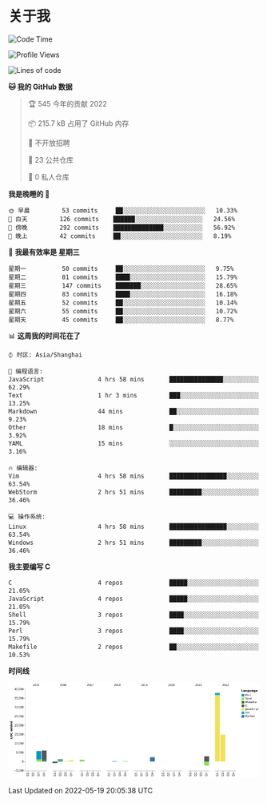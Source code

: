 # 关于我

<!--START_SECTION:waka-->
![Code Time](http://img.shields.io/badge/Code%20Time-0%20secs-blue)

![Profile Views](http://img.shields.io/badge/%E4%B8%AA%E4%BA%BA%E5%B0%81%E9%9D%A2%E8%A7%82%E7%9C%8B%E6%AC%A1%E6%95%B0-60-blue)

![Lines of code](https://img.shields.io/badge/%E4%BB%8E%E3%80%8C%E4%BD%A0%E5%A5%BD%E4%B8%96%E7%95%8C%E3%80%8D%E6%88%91%E5%B7%B2%E7%BB%8F%E5%86%99%E4%BA%86-71%20Thousand%20%E8%A1%8C%E4%BB%A3%E7%A0%81-blue)

**🐱 我的 GitHub 数据** 

> 🏆 545 今年的贡献 2022
 > 
> 📦 215.7 kB 占用了 GitHub 内存 
 > 
> 🚫 不开放招聘
 > 
> 📜 23 公共仓库 
 > 
> 🔑 0 私人仓库  
 > 
**我是晚睡的 🦉** 

```text
🌞 早晨         53 commits     ██░░░░░░░░░░░░░░░░░░░░░░░   10.33% 
🌆 白天         126 commits    ██████░░░░░░░░░░░░░░░░░░░   24.56% 
🌃 傍晚         292 commits    ██████████████░░░░░░░░░░░   56.92% 
🌙 晚上         42 commits     ██░░░░░░░░░░░░░░░░░░░░░░░   8.19%

```
📅 **我最有效率是 星期三** 

```text
星期一          50 commits     ██░░░░░░░░░░░░░░░░░░░░░░░   9.75% 
星期二          81 commits     ████░░░░░░░░░░░░░░░░░░░░░   15.79% 
星期三          147 commits    ███████░░░░░░░░░░░░░░░░░░   28.65% 
星期四          83 commits     ████░░░░░░░░░░░░░░░░░░░░░   16.18% 
星期五          52 commits     ██░░░░░░░░░░░░░░░░░░░░░░░   10.14% 
星期六          55 commits     ██░░░░░░░░░░░░░░░░░░░░░░░   10.72% 
星期天          45 commits     ██░░░░░░░░░░░░░░░░░░░░░░░   8.77%

```


📊 **这周我的时间花在了** 

```text
⌚︎ 时区: Asia/Shanghai

💬 编程语言: 
JavaScript               4 hrs 58 mins       ███████████████░░░░░░░░░░   62.29% 
Text                     1 hr 3 mins         ███░░░░░░░░░░░░░░░░░░░░░░   13.25% 
Markdown                 44 mins             ██░░░░░░░░░░░░░░░░░░░░░░░   9.23% 
Other                    18 mins             █░░░░░░░░░░░░░░░░░░░░░░░░   3.92% 
YAML                     15 mins             ░░░░░░░░░░░░░░░░░░░░░░░░░   3.16%

🔥 编辑器: 
Vim                      4 hrs 58 mins       ████████████████░░░░░░░░░   63.54% 
WebStorm                 2 hrs 51 mins       █████████░░░░░░░░░░░░░░░░   36.46%

💻 操作系统: 
Linux                    4 hrs 58 mins       ████████████████░░░░░░░░░   63.54% 
Windows                  2 hrs 51 mins       █████████░░░░░░░░░░░░░░░░   36.46%

```

**我主要编写 C** 

```text
C                        4 repos             █████░░░░░░░░░░░░░░░░░░░░   21.05% 
JavaScript               4 repos             █████░░░░░░░░░░░░░░░░░░░░   21.05% 
Shell                    3 repos             ████░░░░░░░░░░░░░░░░░░░░░   15.79% 
Perl                     3 repos             ████░░░░░░░░░░░░░░░░░░░░░   15.79% 
Makefile                 2 repos             ██░░░░░░░░░░░░░░░░░░░░░░░   10.53%

```


**时间线**

![Chart not found](https://raw.githubusercontent.com/Arondight/Arondight/master/charts/bar_graph.png) 


 Last Updated on 2022-05-19 20:05:38 UTC
<!--END_SECTION:waka-->
